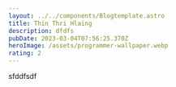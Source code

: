 ```yaml
---
layout: ../../components/Blogtemplate.astro
title: Thin Thri Hlaing
description: dfdfs
pubDate: 2023-03-04T07:56:25.370Z
heroImage: /assets/programmer-wallpaper.webp
rating: 2
---
```


s﻿fddfsdf
